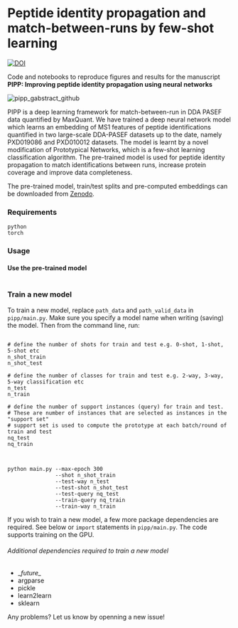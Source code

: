 # Peptide identity propagation and match-between-runs by few-shot learning
[![DOI](https://zenodo.org/badge/DOI/10.5281/zenodo.8051947.svg)](https://doi.org/10.5281/zenodo.8051947)

Code and notebooks to reproduce figures and results for the manuscript **PIPP: Improving peptide identity propagation using neural networks** 

![pipp_gabstract_github](https://github.com/DavisLaboratory/peptideprotonet_reproducibility/assets/7257233/341527f5-e055-4eba-aeae-e7fc61cacc54)

PIPP is a deep learning framework for match-between-run in DDA PASEF data quantified by MaxQuant.
We have trained a deep neural network model which learns an embedding of MS1 features of peptide identifications quantified in two large-scale DDA-PASEF datasets up to the date, namely PXD019086 and PXD010012 datasets. The model is learnt by a novel modification of Prototypical Networks, which is a few-shot learning classification algorithm. The pre-trained model is used for peptide identity propagation to match identifications between runs, increase protein coverage and improve data completeness.

The pre-trained model, train/test splits and pre-computed embeddings can be downloaded from [Zenodo](https://zenodo.org/record/8051947). 

### Requirements
```
python
torch
```
### Usage

#### Use the pre-trained model
```
```

### Train a new model
To train a new model, replace `path_data` and `path_valid_data` in `pipp/main.py`. Make sure you specify a model name when writing (saving) the model. Then from the command line, run:

```

# define the number of shots for train and test e.g. 0-shot, 1-shot, 5-shot etc
n_shot_train
n_shot_test

# define the number of classes for train and test e.g. 2-way, 3-way, 5-way classification etc
n_test
n_train

# define the number of support instances (query) for train and test.
# These are number of instances that are selected as instances in the "support set"
# support set is used to compute the prototype at each batch/round of train and test
nq_test
nq_train



python main.py --max-epoch 300
               --shot n_shot_train
               --test-way n_test
               --test-shot n_shot_test
               --test-query nq_test
               --train-query nq_train
               --train-way n_train

```
If you wish to train a new model, a few more package dependencies are required. See below or `import` statements in `pipp/main.py`. The code supports training on the GPU.

###### Additional dependencies required to train a new model
- \__future\__
- argparse
- pickle
- learn2learn
- sklearn


Any problems? Let us know by openning a new issue!
